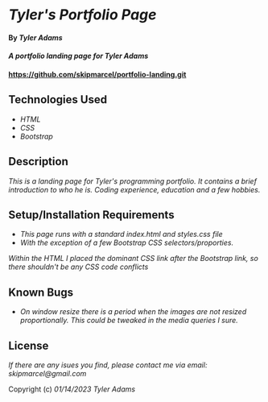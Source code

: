 # _Tyler's Portfolio Page_

#### By _**Tyler Adams**_

#### _A portfolio landing page for Tyler Adams_
#### https://github.com/skipmarcel/portfolio-landing.git

## Technologies Used

* _HTML_
* _CSS_
* _Bootstrap_

## Description

_This is a landing page for Tyler's programming portfolio. It contains a brief introduction to who he is. Coding experience, education and a few hobbies._

## Setup/Installation Requirements

* _This page runs with a standard index.html and styles.css file_
* _With the exception of a few Bootstrap CSS selectors/proporties._

_Within the HTML I placed the dominant CSS link after the Bootstrap link, so there shouldn't be any CSS code conflicts_

## Known Bugs

* _On window resize there is a period when the images are not resized proportionally. This could be tweaked in the media queries I sure._

## License

_If there are any isues you find, please contact me via email: skipmarcel@gmail.com_

Copyright (c) _01/14/2023_ _Tyler Adams_